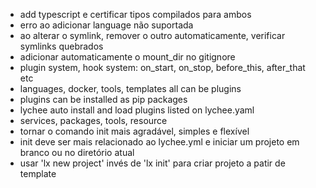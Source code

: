 - add typescript e certificar tipos compilados para ambos
- erro ao adicionar language não suportada
- ao alterar o symlink, remover o outro automaticamente, verificar symlinks quebrados
- adicionar automaticamente o mount_dir no gitignore
- plugin system, hook system: on_start, on_stop, before_this, after_that etc
- languages, docker, tools, templates all can be plugins
- plugins can be installed as pip packages
- lychee auto install and load plugins listed on lychee.yaml
- services, packages, tools, resource
- tornar o comando init mais agradável, simples e flexível
- init deve ser mais relacionado ao lychee.yml e iniciar um projeto em branco ou no diretório atual
- usar 'lx new project' invés de 'lx init' para criar projeto a patir de template
